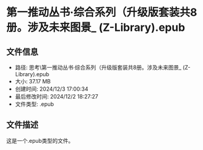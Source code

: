 ﻿# 第一推动丛书·综合系列（升级版套装共8册。涉及未来图景_ (Z-Library).epub

## 文件信息
- 路径: 思考\第一推动丛书·综合系列（升级版套装共8册。涉及未来图景_ (Z-Library).epub
- 大小: 37.17 MB
- 创建时间: 2024/12/3 17:00:34
- 最后修改时间: 2024/12/2 18:27:27
- 文件类型: .epub

## 文件描述
这是一个.epub类型的文件。

